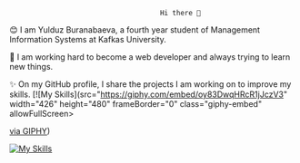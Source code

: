                                          Hi there 👋
   
 😊   I am Yulduz Buranabaeva, a fourth year student of Management Information Systems at Kafkas University.
 
 🎈  I am working hard to become a web developer and always trying to learn new things. 
 
 ✨   On my GitHub profile, I share the projects I am working on to improve my skills.
[![My Skills](src="https://giphy.com/embed/oy83DwqHRcR1jJczV3" width="426" height="480" frameBorder="0" class="giphy-embed" allowFullScreen></iframe><p><a href="https://giphy.com/gifs/listening-working-oy83DwqHRcR1jJczV3">via GIPHY</a>)
 
 
[![My Skills](https://skillicons.dev/icons?i=js,html,css,cs)](https://skillicons.dev)
    
  
    
   
